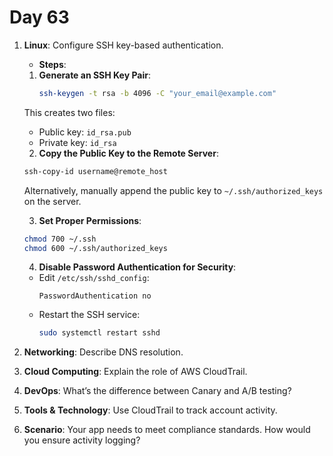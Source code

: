 # Day 63

1. **Linux**: Configure SSH key-based authentication.
   * **Steps**:  
    1. **Generate an SSH Key Pair**:
       ```bash
       ssh-keygen -t rsa -b 4096 -C "your_email@example.com"
       ```
      This creates two files:
    - Public key: `id_rsa.pub`
    - Private key: `id_rsa`
 
    2. **Copy the Public Key to the Remote Server**:
      ```bash
      ssh-copy-id username@remote_host
      ```
      Alternatively, manually append the public key to `~/.ssh/authorized_keys` on the server.
 
    3. **Set Proper Permissions**:
      ```bash
      chmod 700 ~/.ssh
      chmod 600 ~/.ssh/authorized_keys
      ```
    
    4. **Disable Password Authentication for Security**:
    - Edit `/etc/ssh/sshd_config`:
      ```
      PasswordAuthentication no
      ```
    - Restart the SSH service:
      ```bash
      sudo systemctl restart sshd
      ```


2. **Networking**: Describe DNS resolution.

3. **Cloud Computing**: Explain the role of AWS CloudTrail.

4. **DevOps**: What’s the difference between Canary and A/B testing?

5. **Tools & Technology**: Use CloudTrail to track account activity.

6. **Scenario**: Your app needs to meet compliance standards. How would you ensure activity logging?


